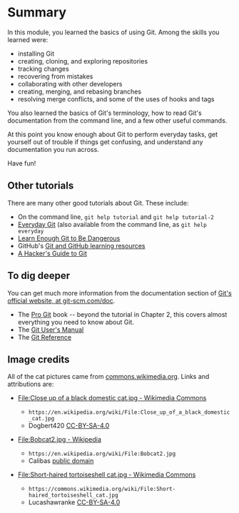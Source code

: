 # Summary

In this module, you learned the basics of using Git. Among the skills you learned were:
* installing Git
* creating, cloning, and exploring repositories
* tracking changes
* recovering from mistakes 
* collaborating with other developers
* creating, merging, and rebasing branches
* resolving merge conflicts, and some of the uses of hooks and tags

You also learned the basics of Git's terminology, how to read Git's documentation from the command line, and a few other useful commands.

At this point you know enough about Git to perform everyday tasks, get yourself out of trouble if things get confusing, and understand any documentation you run across.

Have fun!

## Other tutorials

There are many other good tutorials about Git. These include:

* On the command line, `git help tutorial` and `git help tutorial-2`
* [Everyday Git](https://git-scm.com/docs/everyday) (also available from the command line, as `git help everyday`
* [Learn Enough Git to Be  Dangerous](https://www.learnenough.com/git-tutorial/getting_started)
* GitHub's [Git and GitHub learning resources](https://help.github.com/en/articles/git-and-github-learning-resources)
* [A Hacker's Guide to Git](https://wildlyinaccurate.com/a-hackers-guide-to-git/)

## To dig deeper

You can get much more information from the documentation section of [Git's official website, at git-scm.com/doc](https://git-scm.com/doc).

* The [Pro Git](https://git-scm.com/book/en/v2) book -- beyond the tutorial in Chapter 2, this covers almost everything you need to know about Git.
* The [Git User's Manual](https://git-scm.com/docs/user-manual.html)
* The [Git Reference](https://git-scm.com/docs)

## Image credits

All of the cat pictures came from [commons.wikimedia.org](https://commons.wikimedia.org/). Links and attributions are:

* [File:Close up of a black domestic cat.jpg - Wikimedia
  Commons](https://commons.wikimedia.org/wiki/File:Close_up_of_a_black_domestic_cat.jpg)
  * `https://en.wikipedia.org/wiki/File:Close_up_of_a_black_domestic_cat.jpg`
  * Dogbert420 [CC-BY-SA-4.0](https://creativecommons.org/licenses/by-sa/4.0/deed.en)

* [File:Bobcat2.jpg - Wikipedia](https://en.wikipedia.org/wiki/File:Bobcat2.jpg)
  * `https://en.wikipedia.org/wiki/File:Bobcat2.jpg`
  * Calibas [public domain](https://en.wikipedia.org/wiki/en:public_domain)

* [File:Short-haired tortoiseshell cat.jpg - Wikimedia
Commons](https://commons.wikimedia.org/wiki/File:Short-haired_tortoiseshell_cat.jpg) 
  * `https://commons.wikimedia.org/wiki/File:Short-haired_tortoiseshell_cat.jpg`
  * Lucashawranke [CC-BY-SA-4.0](https://creativecommons.org/licenses/by-sa/4.0/deed.en)
